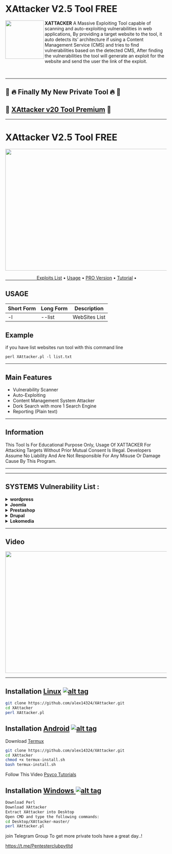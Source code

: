 <h1>XAttacker V2.5 Tool FREE</h1>
<img align="left" width="120" height="120" src="https://i.ibb.co/hWRd9g5/hacker-icon-on-white-background-vector-27223273-1.jpg">

**XATTACKER** A Massive Exploiting Tool capable of scanning and auto-exploiting vulnerabilities in web applications, By providing a target website to the tool, it auto detects its’ architecture if using a Content Management Service (CMS) and tries to find vulnerabilities based on the detected CMS, After finding the vulnerabilities the tool will generate an exploit for the website and send the user the link of the exploit. 
 
<br> 


<hr><h2>📣 🔥 Finally My New Private Tool 🔥 📣</h2>
<h2>🌟 <a href="https://github.com/alex14324/XAttacker/blob/master/Premium.md">XAttacker v20 Tool Premium</a> 🌟</h2>
<hr>
<h1>XAttacker V2.5 Tool FREE</h1>
<p><img src="https://i.ibb.co/2nJvx4f/30-C0385-D-3-D52-4-C2-E-BEBC-60-F0-CB668-F24.png" width="620" height="380" /></p>
  <a href="#tools">&ensp;&ensp;&ensp;&ensp;&ensp;&ensp;&ensp;&ensp;&ensp;&ensp;&ensp;&ensp;&ensp;&ensp;Exploits List</a> •
    <a href="#usage">Usage</a> •
  <a href="#pro">PRO Version</a> •  
  <a href="#tuto">Tutorial</a> •

<a id="usage"><h2>USAGE</h2></a>
<table>
<thead>
<tr>
<th>Short Form</th>
<th>Long Form</th>
<th>Description</th>
</tr>
</thead>
<tbody>
<tr>
<td>-l</td>
<td>--list</td>
<td>WebSites List</td>
</tr>
<tr>
</tr>
</tbody></table>

<h2>Example</h2>
<p>if you have list websites run tool with this command line<p>
<code>perl XAttacker.pl -l list.txt</code>

<hr> 

## Main Features

- Vulnerability Scanner
- Auto-Exploiting
- Content Management System Attacker
- Dork Search with more 1 Search Engine
- Reporting (Plain text)

<hr> 
 <h2> Information</h2>
 This Tool Is For Educational Purpose Only, Usage Of XATTACKER For Attacking Targets Without Prior Mutual Consent Is Illegal. Developers Assume No Liability And Are Not Responsible For Any Misuse Or Damage Cause By This Program.
<hr>

<hr>
<a id="tools"><h2>SYSTEMS Vulnerability List : </h2>

<details>
<summary><strong>wordpress </strong></summary>
- Adblock Blocker<br />
- WP All Import<br />
- Blaze<br />
- Catpro<br />
- Cherry Plugin<br />
- Download Manager<br />
- Formcraft<br />
- levoslideshow<br />
- Power Zoomer<br />
- Gravity Forms<br />
- Revslider Upload Shell<br />
- Revslider Dafece Ajax<br />
- Revslider Get Config<br />
- Showbiz<br />
- Simple Ads Manager<br />
- Slide Show Pro<br />
- WP Mobile Detector<br />
- Wysija<br />
- InBoundio Marketing<br />
- dzs-zoomsounds<br />
- Reflex Gallery<br />
- Creative Contact Form<br />
- Work The Flow File Upload<br />
- WP Job Manger<br />
- PHP Event Calendar<br />
- Synoptic<br />
- Wp Shop<br />
- Content Injection<br />
- Cubed Theme<br />
- Rightnow Theme<br />
- Konzept<br />
- Omni Secure Files<br />
- Pitchprint<br />
- Satoshi<br />
- Pinboard<br />
- Barclaycart<br />
</details>

<details>
<summary><strong>Joomla </strong></summary>
- Com Jce<br />
- Com Media<br />
- Com Jdownloads<br />
- Com Fabrik<br />
- Com Jdownloads Index<br />
- Com Foxcontact<br />
- Com Ads Manager<br />
- Com Blog<br />
- Com Users<br />
- Com Weblinks<br />
- mod_simplefileupload<br />
- Com Facileforms<br />
- Com Jwallpapers<br />
- Com Extplorer<br />
- Com Rokdownloads<br />
- Com Sexycontactform<br />
- Com Jbcatalog<br />
</details>

<details>
<summary><strong>Prestashop </strong></summary>
- columnadverts<br />
- soopamobile<br />
- soopabanners<br />
- Vtermslideshow<br />
- simpleslideshow<br />
- productpageadverts<br />
- homepageadvertise<br />
- homepageadvertise2<br />
- jro_homepageadvertise<br />
- attributewizardpro<br />
- 1attributewizardpro<br />
- AttributewizardproOLD<br />
- attributewizardpro_x<br />
- advancedslider<br />
- cartabandonmentpro<br />
- cartabandonmentproOld<br />
- videostab<br />
- wg24themeadministration<br />
- fieldvmegamenu<br />
- wdoptionpanel<br />
- pk_flexmenu<br />
- pk_vertflexmenu<br />
- nvn_export_orders<br />
- megamenu<br />
- tdpsthemeoptionpanel<br />
- psmodthemeoptionpanel<br />
- masseditproduct<br />
- blocktestimonial<br />
</details>


<details>
<summary><strong>Drupal </strong></summary>
- Add Admin<br />
- Drupalgeddon<br />
</details>


<details>
<summary><strong>Lokomedia </strong></summary>
- SQL injection<br />

</details>

<hr>
<a id="tuto"> <h2>Video</h2>
<a href="https://www.youtube.com/watch?v=EgqTsrWt2VU"><img src="https://i.imgur.com/5B96biH.png"width="620" height="380"/></a>
</hr>

<hr>


## Installation [Linux](https://wikipedia.org/wiki/Linux) [![alt tag](http://icons.iconarchive.com/icons/dakirby309/simply-styled/32/OS-Linux-icon.png)](https://fr.wikipedia.org/wiki/Linux)

```bash
git clone https://github.com/alex14324/XAttacker.git
cd XAttacker
perl XAttacker.pl
```
## Installation [Android](https://wikipedia.org/wiki/Android) [![alt tag](https://cdn1.iconfinder.com/data/icons/logotypes/32/android-32.png)](https://fr.wikipedia.org/wiki/Android)

Download [Termux](https://play.google.com/store/apps/details?id=com.termux)

```bash
git clone https://github.com/alex14324/XAttacker.git
cd XAttacker
chmod +x termux-install.sh
bash termux-install.sh
```

Follow This Video [Psyco Tutorials](https://www.youtube.com/watch?v=3QezrdBW1D8)

## Installation [Windows ](https://wikipedia.org/wiki/Microsoft_Windows)[![alt tag](http://icons.iconarchive.com/icons/tatice/cristal-intense/32/Windows-icon.png)](https://fr.wikipedia.org/wiki/Microsoft_Windows)
```bash
Download Perl
Download XAttacker
Extract XAttacker into Desktop
Open CMD and type the following commands:
cd Desktop/XAttacker-master/
perl XAttacker.pl
```

join Telegram Group To get more private tools have a great day..!
 
 https://t.me/Pentesterclubpvtltd
 
 
